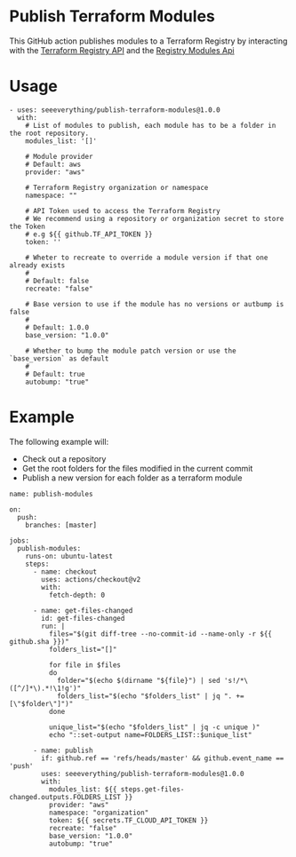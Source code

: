 # Publish Terraform Modules 

This GitHub action publishes modules to a Terraform Registry by interacting with the [Terraform Registry API](https://www.terraform.io/docs/registry/api.html) and the [Registry Modules Api](https://www.terraform.io/docs/cloud/api/modules.html)

# Usage 

```
- uses: seeeverything/publish-terraform-modules@1.0.0
  with:
    # List of modules to publish, each module has to be a folder in the root repository. 
    modules_list: '[]'

    # Module provider
    # Default: aws
    provider: "aws"

    # Terraform Registry organization or namespace     
    namespace: ""

    # API Token used to access the Terraform Registry
    # We recommend using a repository or organization secret to store the Token
    # e.g ${{ github.TF_API_TOKEN }}
    token: ''

    # Wheter to recreate to override a module version if that one already exists
    #
    # Default: false
    recreate: "false"

    # Base version to use if the module has no versions or autbump is false
    #
    # Default: 1.0.0
    base_version: "1.0.0"

    # Whether to bump the module patch version or use the `base_version` as default
    #
    # Default: true
    autobump: "true"
```

# Example

The following example will:
- Check out a repository
- Get the root folders for the files modified in the current commit
- Publish a new version for each folder as a terraform module

```
name: publish-modules

on:
  push:
    branches: [master]

jobs: 
  publish-modules:    
    runs-on: ubuntu-latest
    steps:
      - name: checkout
        uses: actions/checkout@v2
        with:
          fetch-depth: 0

      - name: get-files-changed
        id: get-files-changed
        run: |
          files="$(git diff-tree --no-commit-id --name-only -r ${{ github.sha }})"
          folders_list="[]"

          for file in $files
          do  
            folder="$(echo $(dirname "${file}") | sed 's!/*\([^/]*\).*!\1!g')"
            folders_list="$(echo "$folders_list" | jq ". += [\"$folder\"]")"
          done

          unique_list="$(echo "$folders_list" | jq -c unique )"
          echo "::set-output name=FOLDERS_LIST::$unique_list"

      - name: publish
        if: github.ref == 'refs/heads/master' && github.event_name == 'push'
        uses: seeeverything/publish-terraform-modules@1.0.0
        with:
          modules_list: ${{ steps.get-files-changed.outputs.FOLDERS_LIST }}
          provider: "aws"
          namespace: "organization"
          token: ${{ secrets.TF_CLOUD_API_TOKEN }}
          recreate: "false"
          base_version: "1.0.0"
          autobump: "true"
```
